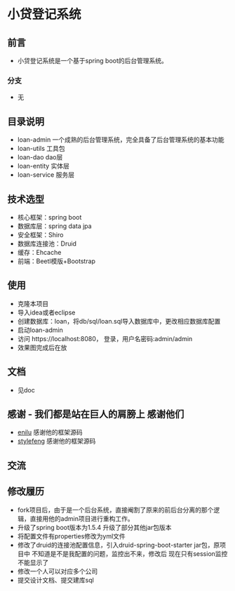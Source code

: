 # 小贷登记系统
 
## 前言

 - 小贷登记系统是一个基于spring boot的后台管理系统。

### 分支
 - 无


## 目录说明
- loan-admin 一个成熟的后台管理系统，完全具备了后台管理系统的基本功能
- loan-utils 工具包
- loan-dao  dao层
- loan-entity 实体层
- loan-service 服务层

## 技术选型

- 核心框架：spring boot
- 数据库层：spring data jpa
- 安全框架：Shiro
- 数据库连接池：Druid
- 缓存：Ehcache
- 前端：Beetl模版+Bootstrap

## 使用

- 克隆本项目
- 导入idea或者eclipse
- 创建数据库：loan，将db/sql/loan.sql导入数据库中，更改相应数据库配置
- 启动loan-admin
- 访问 https://localhost:8080，   登录，用户名密码:admin/admin
- 效果图完成后在放

## 文档
- 见doc


## 感谢 - 我们都是站在巨人的肩膀上 感谢他们

- [enilu](https://github.com/enilu/guns-lite) 感谢他的框架源码
- [stylefeng](https://github.com/stylefeng/Guns) 感谢他的框架源码

## 交流

## 修改履历
- fork项目后，由于是一个后台系统，直接阉割了原来的前后台分离的那个逻辑，直接用他的admin项目进行重构工作。
- 升级了spring boot版本为1.5.4 升级了部分其他jar包版本
- 将配置文件有properties修改为yml文件
- 修改了druid的连接池配置信息，引入druid-spring-boot-starter jar包，原项目中 不知道是不是我配置的问题，监控出不来，修改后  现在只有session监控不能显示了
- 修改一个人可以对应多个公司
- 提交设计文档、提交建库sql


